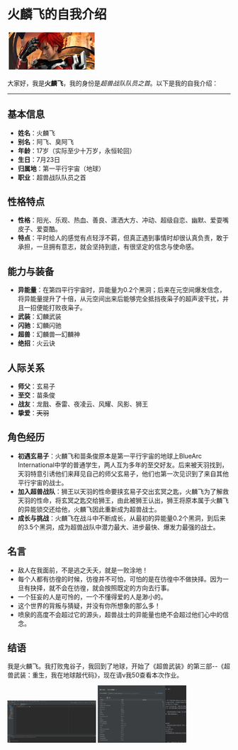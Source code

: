 # 火麟飞的自我介绍

<img src="https://github.com/dashuaibihyz/dashuaibi/blob/master/photo/R-C.jpg" width="200" alt="火麟飞形象">

大家好，我是**火麟飞**，我的身份是*超兽战队队员之首*。以下是我的自我介绍：

---
## 基本信息
- **姓名**：火麟飞
- **别名**：阿飞、臭阿飞
- **年龄**：17岁（实际至少十万岁，永恒轮回）
- **生日**：7月23日
- **归属地**：第一平行宇宙（地球）
- **职业**：超兽战队队员之首

## 性格特点
- **性格**：阳光、乐观、热血、善良、潇洒大方、冲动、超级自恋、幽默、爱耍嘴皮子、爱耍酷。
- **特点**：平时给人的感觉有点轻浮不羁，但真正遇到事情时却很认真负责，敢于承担，一旦拥有意志，就会坚持到底，有很坚定的信念与使命感。

## 能力与装备
- **异能量**：在第四平行宇宙时，异能量为0.2个黑洞；后来在元空间爆发信念，将异能量提升了十倍，从元空间出来后能够完全抵挡夜枭子的超声波干扰，并且一招便能打败夜枭子。
- **武装**：幻麟武装
- **闪驰**：幻麟闪驰
- **超兽**：幻麟兽—幻麟神
- **绝招**：火云诀

## 人际关系
- **师父**：玄易子
- **至交**：苗条俊
- **战友**：龙戬、泰雷、夜凌云、风耀、风影、狮王
- **挚爱**：~~天羽~~

## 角色经历
- **初遇玄易子**：火麟飞和苗条俊原本是第一平行宇宙的地球上BlueArc International中学的普通学生，两人互为多年的至交好友。后来被天羽找到，天羽特意引诱他们来拜见自己的师父玄易子，他们也第一次见识到了来自其他平行宇宙的战士。
- **加入超兽战队**：狮王以天羽的性命要挟玄易子交出玄冥之匙，火麟飞为了解救天羽的性命，将玄冥之匙交给狮王，由此被狮王认出，狮王将原本属于火麟飞的异能锁交还给他，火麟飞因此重新成为超兽战士。
- **成长与挑战**：火麟飞在战斗中不断成长，从最初的异能量0.2个黑洞，到后来的3.5个黑洞，成为超兽战队中潜力最大、进步最快、爆发力最强的战士。

## 名言
- 敌人在我面前，不是逃之夭夭，就是一败涂地！
- 每个人都有彷徨的时候，彷徨并不可怕，可怕的是在彷徨中不做抉择。因为一旦有抉择，就不会在彷徨，就会按照既定的方向去行事。
- 一个狂妄的人是可怜的，一个不懂得爱的人是渺小的。
- 这个世界的背叛与猜疑，并没有你所想象的那么多！
- 喷泉的高度不会超过它的源头，超兽战士的异能量也绝不会超过他们心中的信念。

## 结语
我是火麟飞。我打败鬼谷子，我回到了地球，开始了《超兽武装》的第三部--《超兽武装：重生，我在地球敲代码》，现在请v我50查看本次作业。

<img src="https://github.com/dashuaibihyz/dashuaibi/blob/master/photo/jietu1.png" width="200" alt="截图一">

<img src="https://github.com/dashuaibihyz/dashuaibi/blob/master/photo/jietu2.png" width="200" alt="截图二">

